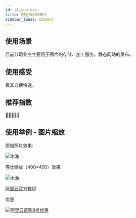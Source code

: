 ```yaml
---
id: aliyun-oss
title: 阿里云OSS简介
sidebar_label: OSS简介
---
```


## 使用场景

目前公司业务主要用于图片的存储、加工服务，静态网站的发布。

## 使用感受

极其方便快速。

## 推荐指数
🌟🌟🌟🌟🌟

## 使用举例 - 图片缩放

原始照片效果:

![木渔](http://muyus.oss-cn-beijing.aliyuncs.com/word.png "木渔")

等比缩放（400*400）效果:

![木渔](http://muyus.oss-cn-beijing.aliyuncs.com/word.png?x-oss-process=style/400 "木渔")

[阿里云官方教程](https://help.aliyun.com/product/31815.html?spm=a2c4g.750001.2.11.bEQOyt "阿里云官方教程")

优惠

[![阿里云首购8折优惠](http://muyus.oss-cn-beijing.aliyuncs.com/aliyun/%E9%A6%96%E8%B4%AD8%E6%8A%981000-60.png "阿里云首购8折优惠")](https://promotion.aliyun.com/ntms/act/ambassador/sharetouser.html?userCode=d2bitiiq&utm_source=d2bitiiq "阿里云首购8折优惠")
